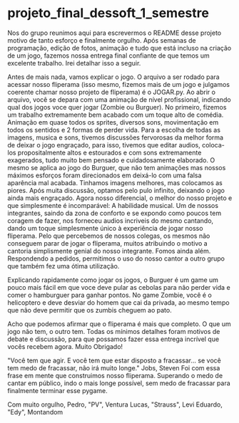 # projeto_final_dessoft_1_semestre
Nos do grupo reunimos aqui para escrevermos o README desse projeto motivo de tanto esforço e finalmente orgulho.
Após semanas de programação, edição de fotos, animação e tudo que está incluso na criação de um jogo, fazemos nossa entrega final confiante de que temos um excelente trabalho. Irei detalhar isso a seguir.

Antes de mais nada, vamos explicar o jogo. O arquivo a ser rodado para acessar nosso fliperama (isso mesmo, fizemos mais de um jogo e julgamos coerente chamar nosso projeto de fliperama) é o JOGAR.py. Ao abrir o arquivo, você se depara com uma animação de nível profissional, indicando qual dos jogos voce quer jogar (Zombie ou Burguer). No primeiro, fizemos um trabalho extremamente bem acabado com um toque alto de comédia. Animação em quase todos os sprites, diversos sons, movimentação em todos os sentidos e 2 formas de perder vida. Para a escolha de todas as imagens, musica e sons, tivemos discussões fervorosas da melhor forma de deixar o jogo engraçado, para isso, tivemos que editar audios, coloca-los propositalmente altos e estourados e com sons extremamente exagerados, tudo muito bem pensado e cuidadosamente elaborado. O mesmo se aplica ao jogo do Burguer, que não tem animações mas nossos máximos esforços foram direcionados em deixá-lo com uma falsa aparência mal acabada. Tinhamos imagens melhores, mas colocamos as piores. Após muita discussão, optamos pelo pulo infinito, deixando o jogo ainda mais engraçado. Agora nosso diferencial, o melhor do nosso projeto e que simplesmente é incomparável: A habilidade musical. Um de nossos integrantes, saindo da zona de conforto e se expondo como poucos tem coragem de fazer, nos forneceu audios incriveis do mesmo cantando, dando um toque simplesmente único à experiência de jogar nosso fliperama. Pelo que percebemos de nossos colegas, os mesmos não conseguem parar de jogar o fliperama, muitos atribuindo o motivo a cantoria simplismente genial do nosso integrante. 
Fomos ainda além. Respondendo a pedidos, permitimos o uso do nosso cantor a outro grupo que também fez uma ótima utilização.

Explicando rapidamente como jogar os jogos, o Burguer é um game um pouco mais fácil em que voce deve pular as cebolas para não perder vida e comer o hamburguer para ganhar pontos. No game Zombie, você é o helicoptero e deve desviar do homem que cai da privada, ao mesmo tempo que não deve permitir que os zumbis cheguem ao pato.

Acho que podemos afirmar que o fliperama é mais que completo. O que um jogo não tem, o outro tem. Todas os mínimos detalhes foram motivos de debate e discussão, para que possamos fazer essa entrega incrível que vocês recebem agora. Muito Obrigado!

"Você tem que agir. E você tem que estar disposto a fracassar... se você tem medo de fracassar, não irá muito longe." Jobs, Steven
Foi com essa frase em mente que construimos nosso fliperama. Superando o medo de cantar em público, indo o mais longe possível, sem medo de fracassar para finalmente terminar esse pygame.

Com muito orgulho, Pedro, "PV", Ventura
                   Lucas, "Strauss", Levi
                   Eduardo, "Edy", Montandom
                   